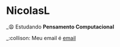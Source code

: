 # NicolasL
_:weary: Estudando **Pensamento Computacional**

_:collison: Meu email é [email](nicolas.levinski.gomes@escola.pr.gov.br)
